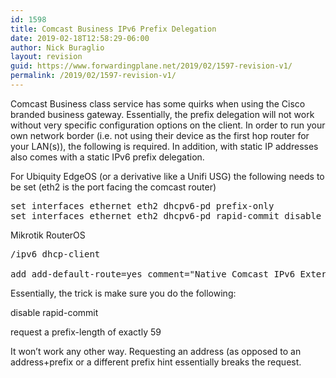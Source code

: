 ```yaml
---
id: 1598
title: Comcast Business IPv6 Prefix Delegation
date: 2019-02-18T12:58:29-06:00
author: Nick Buraglio
layout: revision
guid: https://www.forwardingplane.net/2019/02/1597-revision-v1/
permalink: /2019/02/1597-revision-v1/
---
```

Comcast Business class service has some quirks when using the Cisco branded business gateway. Essentially, the prefix delegation will not work without very specific configuration options on the client. In order to run your own network border (i.e. not using their device as the first hop router for your LAN(s)), the following is required. In addition, with static IP addresses also comes with a static IPv6 prefix delegation. 

For Ubiquity EdgeOS (or a derivative like a Unifi USG) the following needs to be set (eth2 is the port facing the comcast router)

<pre class="wp-block-preformatted">set interfaces ethernet eth2 dhcpv6-pd prefix-only <br />set interfaces ethernet eth2 dhcpv6-pd rapid-commit disable </pre>

Mikrotik RouterOS

<pre class="wp-block-preformatted">/ipv6 dhcp-client<br />
add add-default-route=yes comment="Native Comcast IPv6 External" interface=ether2 pool-name=comcast-ipv6 pool-prefix-length=59 request=prefix use-peer-dns=no</pre>

Essentially, the trick is make sure you do the following: 

disable rapid-commit 

request a prefix-length of exactly 59

It won&#8217;t work any other way. Requesting an address (as opposed to an address+prefix or a different prefix hint essentially breaks the request.